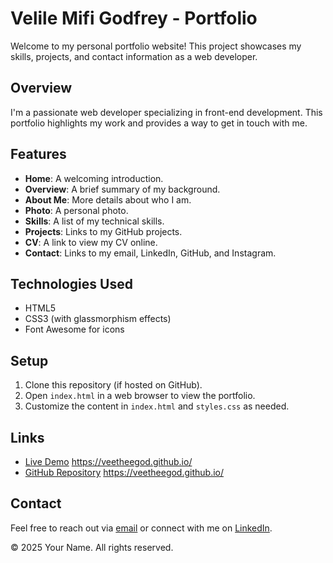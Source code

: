 # Velile Mifi Godfrey - Portfolio

Welcome to my personal portfolio website! This project showcases my skills, projects, and contact information as a web developer.

## Overview
I'm a passionate web developer specializing in front-end development. This portfolio highlights my work and provides a way to get in touch with me.

## Features
- **Home**: A welcoming introduction.
- **Overview**: A brief summary of my background.
- **About Me**: More details about who I am.
- **Photo**: A personal photo.
- **Skills**: A list of my technical skills.
- **Projects**: Links to my GitHub projects.
- **CV**: A link to view my CV online.
- **Contact**: Links to my email, LinkedIn, GitHub, and Instagram.

## Technologies Used
- HTML5
- CSS3 (with glassmorphism effects)
- Font Awesome for icons

## Setup
1. Clone this repository (if hosted on GitHub).
2. Open `index.html` in a web browser to view the portfolio.
3. Customize the content in `index.html` and `styles.css` as needed.

## Links
- [Live Demo](#) https://veetheegod.github.io/
- [GitHub Repository](#) https://veetheegod.github.io/

## Contact
Feel free to reach out via [email](mailto:mififvelile@gamil.com) or connect with me on [LinkedIn](https://linkedin.com/in/velile-mifi).

© 2025 Your Name. All rights reserved.